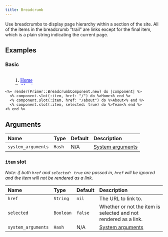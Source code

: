 ```yaml
---
title: Breadcrumb
---
```


<!-- Warning: AUTO-GENERATED file, do not edit. Add code comments to your Ruby instead <3 -->

Use breadcrumbs to display page hierarchy within a section of the site. All of the items in the breadcrumb "trail" are links except for the final item, which is a plain string indicating the current page.

## Examples

### Basic

<iframe style="width: 100%; border: 0px; height: 40px;" srcdoc="<html><head><link href='https://unpkg.com/@primer/css/dist/primer.css' rel='stylesheet'></head><body><nav aria-label='Breadcrumb'>  <ol>      <li class='breadcrumb-item  '><a href='/'>Home</a></li>      <li class='breadcrumb-item  '><a href='/about'>About</a></li>      <li aria-current='page' class='breadcrumb-item  '>Team</li>  </ol></nav></body></html>"></iframe>

```erb
<%= render(Primer::BreadcrumbComponent.new) do |component| %>
  <% component.slot(:item, href: "/") do %>Home<% end %>
  <% component.slot(:item, href: "/about") do %>About<% end %>
  <% component.slot(:item, selected: true) do %>Team<% end %>
<% end %>
```

## Arguments

| Name | Type | Default | Description |
| :- | :- | :- | :- |
| `system_arguments` | `Hash` | N/A | [System arguments](/system-arguments) |

### `item` slot

_Note: if both `href` and `selected: true` are passed in, `href` will be ignored and the item will not be rendered as a link._

| Name | Type | Default | Description |
| :- | :- | :- | :- |
| `href` | `String` | `nil` | The URL to link to. |
| `selected` | `Boolean` | `false` | Whether or not the item is selected and not rendered as a link. |
| `system_arguments` | `Hash` | N/A | [System arguments](/system-arguments) |
